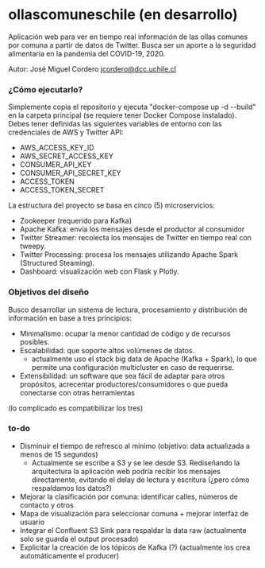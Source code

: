 # ollascomuneschile (en desarrollo)

Aplicación web para ver en tiempo real información de las ollas comunes por comuna a partir de datos de Twitter. Busca ser un aporte a la seguridad alimentaria en la pandemia del COVID-19, 2020.

Autor: José Miguel Cordero [jcordero@dcc.uchile.cl](mailto:jcordero@dcc.uchile.cl)

### ¿Cómo ejecutarlo?

Simplemente copia el repositorio y ejecuta "docker-compose up -d --build" en la carpeta principal 
(se requiere tener Docker Compose instalado).
Debes tener definidas las siguientes variables de entorno con las credenciales de AWS y Twitter API:
* AWS_ACCESS_KEY_ID
* AWS_SECRET_ACCESS_KEY
* CONSUMER_API_KEY
* CONSUMER_API_SECRET_KEY
* ACCESS_TOKEN
* ACCESS_TOKEN_SECRET

La estructura del proyecto se basa en cinco (5) microservicios:
* Zookeeper (requerido para Kafka)
* Apache Kafka: envía los mensajes desde el productor al consumidor 
* Twitter Streamer: recolecta los mensajes de Twitter en tiempo real con tweepy.
* Twitter Processing: procesa los mensajes utilizando Apache Spark (Structured Steaming).
* Dashboard: visualización web con Flask y Plotly.

### Objetivos del diseño
Busco desarrollar un sistema de lectura, procesamiento y distribución de información en base a tres principios:

* Minimalismo: ocupar la menor cantidad de código y de recursos posibles.
* Escalabilidad: que soporte altos volúmenes de datos.
    * actualmente uso el stack big data de Apache (Kafka + Spark), lo que permite una configuración multicluster
    en caso de requerirse.
* Extensibilidad: un software que sea fácil de adaptar para otros propósitos, acrecentar productores/consumidores o
que pueda conectarse con otras herramientas

(lo complicado es compatibilizar los tres)
### to-do
* Disminuir el tiempo de refresco al mínimo (objetivo: data actualizada a menos de 15 segundos)
    * Actualmente se escribe a S3 y se lee desde S3. Rediseñando la arquitectura la aplicación web podría recibir
    los mensajes directamente, evitando el delay de lectura y escritura (¿pero cómo respaldamos los datos?)
* Mejorar la clasificación por comuna: identificar calles, números de contacto y otros
* Mapa de visualización para seleccionar comuna + mejorar interfaz de usuario
* Integrar el Confluent S3 Sink para respaldar la data raw (actualmente solo se guarda el output procesado)
* Explicitar la creación de los tópicos de Kafka (?) (actualmente los crea automáticamente el producer)